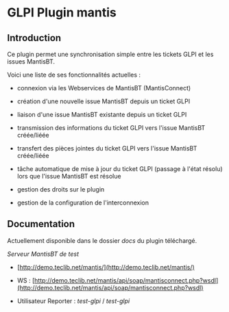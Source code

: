 GLPI Plugin mantis
=============

Introduction
-------------

Ce plugin permet une synchronisation simple entre les tickets GLPI et les issues MantisBT.

Voici une liste de ses fonctionnalités actuelles :

* connexion via les Webservices de MantisBT (MantisConnect)

* création d'une nouvelle issue MantisBT depuis un ticket GLPI

* liaison d'une issue MantisBT existante depuis un ticket GLPI

* transmission des informations du ticket GLPI vers l'issue MantisBT créée/liéée

* transfert des pièces jointes du ticket GLPI vers l'issue MantisBT créée/liéée

* tâche automatique de mise à jour du ticket GLPI (passage à l'état résolu) lors que l'issue MantisBT est résolue

* gestion des droits sur le plugin

* gestion de la configuration de l'interconnexion


Documentation
-------------

Actuellement disponible dans le dossier *docs* du plugin téléchargé.


*Serveur MantisBT de test*

* [http://demo.teclib.net/mantis/](http://demo.teclib.net/mantis/)

* WS : [http://demo.teclib.net/mantis/api/soap/mantisconnect.php?wsdl](http://demo.teclib.net/mantis/api/soap/mantisconnect.php?wsdl)

* Utilisateur Reporter : *test-glpi* / *test-glpi*
